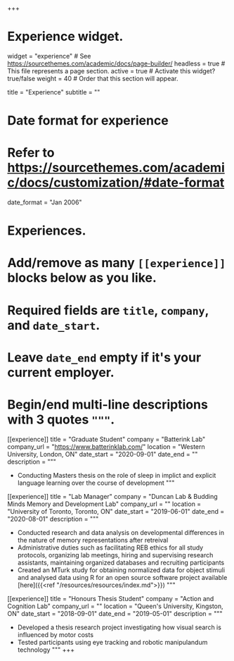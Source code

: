+++
# Experience widget.
widget = "experience"  # See https://sourcethemes.com/academic/docs/page-builder/
headless = true  # This file represents a page section.
active = true  # Activate this widget? true/false
weight = 40  # Order that this section will appear.

title = "Experience"
subtitle = ""

# Date format for experience
#   Refer to https://sourcethemes.com/academic/docs/customization/#date-format
date_format = "Jan 2006"

# Experiences.
#   Add/remove as many `[[experience]]` blocks below as you like.
#   Required fields are `title`, `company`, and `date_start`.
#   Leave `date_end` empty if it's your current employer.
#   Begin/end multi-line descriptions with 3 quotes `"""`.
[[experience]]
  title = "Graduate Student"
  company = "Batterink Lab"
  company_url = "https://www.batterinklab.com/"
  location = "Western University, London, ON"
  date_start = "2020-09-01"
  date_end = ""
  description = """
   
  * Conducting Masters thesis on the role of sleep in implict and explicit language learning over the course of development
  """

[[experience]]
  title = "Lab Manager"
  company = "Duncan Lab & Budding Minds Memory and Development Lab"
  company_url = ""
  location = "University of Toronto, Toronto, ON"
  date_start = "2019-06-01"
  date_end = "2020-08-01"
  description = """

  
  * Conducted research and data analysis on developmental differences in the nature of memory representations after retreival
  * Administrative duties such as facilitating REB ethics for all study protocols, organizing lab meetings, hiring and supervising research assistants, maintaining organized databases and recruiting participants
  * Created an MTurk study for obtaining normalized data for object stimuli and analysed data using R for an open source software project available [here]({{<ref "/resources/resources/index.md">}}) 
  """

  [[experience]]
  title = "Honours Thesis Student"
  company = "Action and Cognition Lab"
  company_url = ""
  location = "Queen's University, Kingston, ON"
  date_start = "2018-09-01"
  date_end = "2019-05-01"
  description = """

  
  * Developed a thesis research project investigating how visual search is influenced by motor costs
  * Tested participants using eye tracking and robotic manipulandum technology
  """
+++
